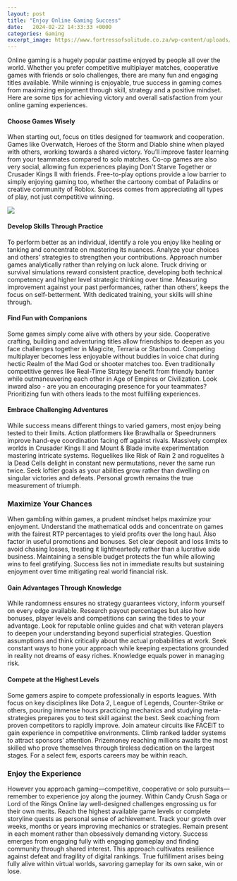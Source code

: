 ```yaml
---
layout: post
title: "Enjoy Online Gaming Success"
date:   2024-02-22 14:33:33 +0000
categories: Gaming
excerpt_image: https://www.fortressofsolitude.co.za/wp-content/uploads/2021/06/online-gaming.jpg
---
```


Online gaming is a hugely popular pastime enjoyed by people all over the world. Whether you prefer competitive multiplayer matches, cooperative games with friends or solo challenges, there are many fun and engaging titles available. While winning is enjoyable, true success in gaming comes from maximizing enjoyment through skill, strategy and a positive mindset. Here are some tips for achieving victory and overall satisfaction from your online gaming experiences.
#### Choose Games Wisely 
When starting out, focus on titles designed for teamwork and cooperation. Games like Overwatch, Heroes of the Storm and Diablo shine when played with others, working towards a shared victory. You’ll improve faster learning from your teammates compared to solo matches. Co-op games are also very social, allowing fun experiences playing Don't Starve Together or Crusader Kings II with friends. Free-to-play options provide a low barrier to simply enjoying gaming too, whether the cartoony combat of Paladins or creative community of Roblox. Success comes from appreciating all types of play, not just competitive winning.  

![](https://www.fortressofsolitude.co.za/wp-content/uploads/2021/06/online-gaming.jpg)
#### Develop Skills Through Practice
To perform better as an individual, identify a role you enjoy like healing or tanking and concentrate on mastering its nuances. Analyze your choices and others’ strategies to strengthen your contributions. Approach number games analytically rather than relying on luck alone. Truck driving or survival simulations reward consistent practice, developing both technical competency and higher level strategic thinking over time. Measuring improvement against your past performances, rather than others’, keeps the focus on self-betterment. With dedicated training, your skills will shine through.
#### Find Fun with Companions   
Some games simply come alive with others by your side. Cooperative crafting, building and adventuring titles allow friendships to deepen as you face challenges together in Magicite, Terraria or Starbound. Competing multiplayer becomes less enjoyable without buddies in voice chat during hectic Realm of the Mad God or shooter matches too. Even traditionally competitive genres like Real-Time Strategy benefit from friendly banter while outmaneuvering each other in Age of Empires or Civilization. Look inward also - are you an encouraging presence for your teammates? Prioritizing fun with others leads to the most fulfilling experiences.
#### Embrace Challenging Adventures
While success means different things to varied gamers, most enjoy being tested to their limits. Action platformers like Brawlhalla or Speedrunners improve hand-eye coordination facing off against rivals. Massively complex worlds in Crusader Kings II and Mount & Blade invite experimentation mastering intricate systems. Roguelikes like Risk of Rain 2 and roguelites à la Dead Cells delight in constant new permutations, never the same run twice. Seek loftier goals as your abilities grow rather than dwelling on singular victories and defeats. Personal growth remains the true measurement of triumph.
### Maximize Your Chances  
When gambling within games, a prudent mindset helps maximize your enjoyment. Understand the mathematical odds and concentrate on games with the fairest RTP percentages to yield profits over the long haul. Also factor in useful promotions and bonuses. Set clear deposit and loss limits to avoid chasing losses, treating it lightheartedly rather than a lucrative side business. Maintaining a sensible budget protects the fun while allowing wins to feel gratifying. Success lies not in immediate results but sustaining enjoyment over time mitigating real world financial risk.
#### Gain Advantages Through Knowledge
While randomness ensures no strategy guarantees victory, inform yourself on every edge available. Research payout percentages but also how bonuses, player levels and competitions can swing the tides to your advantage. Look for reputable online guides and chat with veteran players to deepen your understanding beyond superficial strategies. Question assumptions and think critically about the actual probabilities at work. Seek constant ways to hone your approach while keeping expectations grounded in reality not dreams of easy riches. Knowledge equals power in managing risk.
#### Compete at the Highest Levels 
Some gamers aspire to compete professionally in esports leagues. With focus on key disciplines like Dota 2, League of Legends, Counter-Strike or others, pouring immense hours practicing mechanics and studying meta-strategies prepares you to test skill against the best. Seek coaching from proven competitors to rapidly improve. Join amateur circuits like FACEIT to gain experience in competitive environments. Climb ranked ladder systems to attract sponsors’ attention. Prizemoney reaching millions awaits the most skilled who prove themselves through tireless dedication on the largest stages. For a select few, esports careers may be within reach.  
### Enjoy the Experience
However you approach gaming—competitive, cooperative or solo pursuits—remember to experience joy along the journey. Within Candy Crush Saga or Lord of the Rings Online lay well-designed challenges engrossing us for their own merits. Reach the highest available game levels or complete storyline quests as personal sense of achievement. Track your growth over weeks, months or years improving mechanics or strategies. Remain present in each moment rather than obsessively demanding victory. Success emerges from engaging fully with engaging gameplay and finding community through shared interest. This approach cultivates resilience against defeat and fragility of digital rankings. True fulfillment arises being fully alive within virtual worlds, savoring gameplay for its own sake, win or lose.